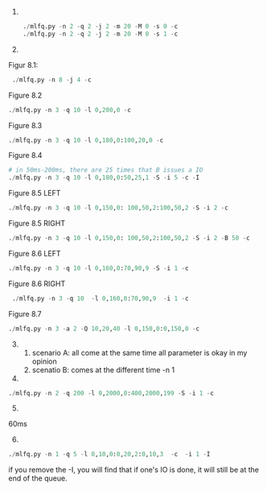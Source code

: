 1. 
```python
    ./mlfq.py -n 2 -q 2 -j 2 -m 20 -M 0 -s 0 -c
    ./mlfq.py -n 2 -q 2 -j 2 -m 20 -M 0 -s 1 -c
```
2. 
Figur 8.1:
```python
 ./mlfq.py -n 8 -j 4 -c
 ```
 Figure 8.2
 ```python
 ./mlfq.py -n 3 -q 10 -l 0,200,0 -c
 ```
 Figure 8.3
 ```python
 ./mlfq.py -n 3 -q 10 -l 0,180,0:100,20,0 -c
 ```
 Figure 8.4
 ```python
 # in 50ms-200ms, there are 25 times that B issues a IO
 ./mlfq.py -n 3 -q 10 -l 0,180,0:50,25,1 -S -i 5 -c -I
 ```
 Figure 8.5 LEFT
 ```python
./mlfq.py -n 3 -q 10 -l 0,150,0: 100,50,2:100,50,2 -S -i 2 -c
 ```
 Figure 8.5 RIGHT
 ```python
 ./mlfq.py -n 3 -q 10 -l 0,150,0: 100,50,2:100,50,2 -S -i 2 -B 50 -c
 ```
 Figure 8.6 LEFT
 ```python
 ./mlfq.py -n 3 -q 10 -l 0,160,0:70,90,9 -S -i 1 -c
 ```
 Figure 8.6 RIGHT
 ```python
  ./mlfq.py -n 3 -q 10  -l 0,160,0:70,90,9  -i 1 -c
 ```
 Figure 8.7
 ```python
 ./mlfq.py -n 3 -a 2 -Q 10,20,40 -l 0,150,0:0,150,0 -c
 ```
3. 
    1. scenario A: all come at the same time
      all parameter is okay in my opinion
    2. scenatio B: comes at the different time
        -n 1 
4. 
```python
./mlfq.py -n 2 -q 200 -l 0,2000,0:400,2000,199 -S -i 1 -c
```

5. 
60ms

6. 
```python
./mlfq.py -n 1 -q 5 -l 0,10,0:0,20,2:0,10,3  -c  -i 1 -I
```
if you remove the -I, you will find that if one's IO is done, it will still be at the end of the queue.
